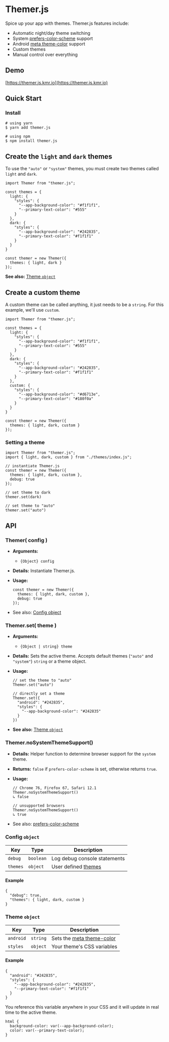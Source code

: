 # Themer.js

Spice up your app with themes. Themer.js features include:

- Automatic night/day theme switching
- System [prefers-color-scheme](https://developer.mozilla.org/en-US/docs/Web/CSS/@media/prefers-color-scheme) support
- Android [meta theme-color](https://developers.google.com/web/updates/2014/11/Support-for-theme-color-in-Chrome-39-for-Android) support
- Custom themes
- Manual control over everything

## Demo

[https://themer.js.kmr.io](https://themer.js.kmr.io)

## Quick Start

### Install

```
# using yarn
$ yarn add themer.js

# using npm
$ npm install themer.js
```

## Create the `light` and `dark` themes

To use the `"auto"` or `"system"` themes, you must create two themes called `light` and `dark`.

```
import Themer from "themer.js";

const themes = {
  light: {
    "styles": {
      "--app-background-color": "#f1f1f1",
      "--primary-text-color": "#555"
    }
  },
  dark: {
    "styles": {
      "--app-background-color": "#242835",
      "--primary-text-color": "#f1f1f1"
    }
  }
}

const themer = new Themer({
  themes: { light, dark }
});
```

**See also:** [Theme `object`](#theme)

## Create a custom theme

A custom theme can be called anything, it just needs to be a `string`. For this example, we'll use `custom`.

```
import Themer from "themer.js";

const themes = {
  light: {
    "styles": {
      "--app-background-color": "#f1f1f1",
      "--primary-text-color": "#555"
    }
  },
  dark: {
    "styles": {
      "--app-background-color": "#242835",
      "--primary-text-color": "#f1f1f1"
    }
  },
  custom: {
    "styles": {
      "--app-background-color": "#d6713e",
      "--primary-text-color": "#180f0a"
    }
  }
}

const themer = new Themer({
  themes: { light, dark, custom }
});
```

### Setting a theme

```
import Themer from "themer.js";
import { light, dark, custom } from "./themes/index.js";

// instantiate Themer.js
const themer = new Themer({
  themes: { light, dark, custom },
  debug: true
});

// set theme to dark
themer.set(dark)

// set theme to "auto"
themer.set("auto")
```

## <a name="api"></a>API

### Themer( config )

- **Arguments:**
  - `{Object} config`
- **Details:** Instantiate Themer.js.
- **Usage:**

  ```
  const themer = new Themer({
    themes: { light, dark, custom },
    debug: true
  });
  ```

- See also: [Config object](#config)

### Themer.set( theme )

- **Arguments:**
  - `{Object | string} theme`
- **Details:** Sets the active theme. Accepts default themes (`"auto"` and `"system"`) `string` or a theme object.
- **Usage:**

  ```
  // set the theme to "auto"
  Themer.set("auto")

  // directly set a theme
  Themer.set({
    "android": "#242835",
    "styles": {
      "--app-background-color": "#242835"
    }
  })
  ```

- **See also:** [Theme `object`](#theme)

### Themer.noSystemThemeSupport()

- **Details:** Helper function to determine browser support for the `system` theme.
- **Returns:** `false` if `prefers-color-scheme` is set, otherwise returns `true`.
- **Usage:**

  ```
  // Chrome 76, Firefox 67, Safari 12.1
  Themer.noSystemThemeSupport()
  ↳ false

  // unsupported browsers
  Themer.noSystemThemeSupport()
  ↳ true
  ```

- See also: [prefers-color-scheme](https://caniuse.com/#feat=prefers-color-scheme)

### <a name="config"></a>Config `object`

| Key      | Type      | Description                   |
| -------- | --------- | ----------------------------- |
| `debug`  | `boolean` | Log debug console statements  |
| `themes` | `object`  | User defined [themes](#theme) |

#### Example

```
{
  "debug": true,
  "themes": { light, dark, custom }
}
```

### <a name="theme"></a>Theme `object`

| Key       | Type     | Description                                                                                                                     |
| --------- | -------- | ------------------------------------------------------------------------------------------------------------------------------- |
| `android` | `string` | Sets the [meta theme-color](https://developers.google.com/web/updates/2014/11/Support-for-theme-color-in-Chrome-39-for-Android) |
| `styles`  | `object` | Your theme's CSS variables                                                                                                      |

#### Example

```
{
  "android": "#242835",
  "styles": {
    "--app-background-color": "#242835",
    "--primary-text-color": "#f1f1f1"
  }
}
```

You reference this variable anywhere in your CSS and it will update in real time to the active theme.

```
html {
  background-color: var(--app-background-color);
  color: var(--primary-text-color);
}
```
